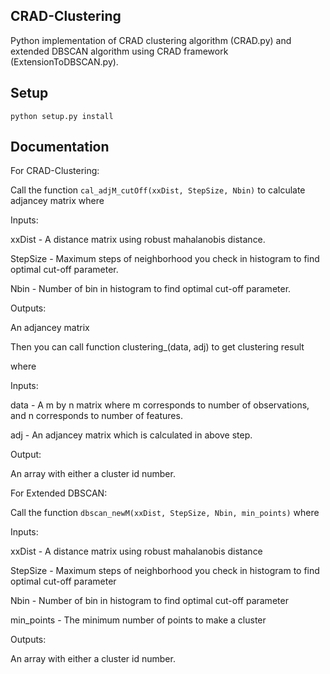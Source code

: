 ## CRAD-Clustering
Python implementation of CRAD clustering algorithm (CRAD.py) and extended DBSCAN algorithm using CRAD framework (ExtensionToDBSCAN.py).

## Setup

`python setup.py install`

## Documentation

For CRAD-Clustering:

Call the function `cal_adjM_cutOff(xxDist, StepSize, Nbin)` to calculate adjancey matrix
where 

Inputs:

xxDist - A distance matrix using robust mahalanobis distance.

StepSize - Maximum steps of neighborhood you check in histogram to find optimal cut-off parameter.

Nbin - Number of bin in histogram to find optimal cut-off parameter.

Outputs:

An adjancey matrix

Then you can call function clustering_(data, adj) to get clustering result

where 

Inputs:

data - A m by n matrix where m corresponds to number of observations, and n corresponds to number of features.

adj - An adjancey matrix which is calculated in above step.

Output:

An array with either a cluster id number.


For Extended DBSCAN:

Call the function `dbscan_newM(xxDist, StepSize, Nbin, min_points)` where

Inputs:

xxDist - A distance matrix using robust mahalanobis distance 

StepSize - Maximum steps of neighborhood you check in histogram to find optimal cut-off parameter

Nbin - Number of bin in histogram to find optimal cut-off parameter

min_points - The minimum number of points to make a cluster

Outputs:

An array with either a cluster id number.
